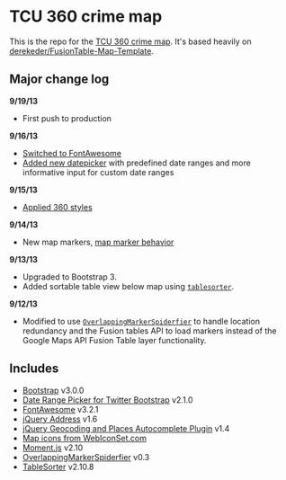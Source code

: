 # TCU 360 crime map
This is the repo for the [TCU 360 crime map](http://crime.tcu360.com/). It's based heavily on [derekeder/FusionTable-Map-Template](https://github.com/derekeder/FusionTable-Map-Template).

Major change log
---------------------------
__9/19/13__
* First push to production

__9/16/13__
* [Switched to FontAwesome](https://github.com/tcu360/tcu-crime-map/commit/d8c6d3b3745fdf07e1b007179fde42534e31e5e9)
* [Added new datepicker](https://github.com/tcu360/tcu-crime-map/commit/8a55e72daf19bb32da64b405b1ca17dcc0291f65) with predefined date ranges and more informative input for custom date ranges

__9/15/13__
* [Applied 360 styles](https://github.com/tcu360/tcu-crime-map/commit/289c05db457d3d62facbd63a19a13a31ecaae9db)

__9/14/13__
* New map markers, [map marker behavior](https://github.com/tcu360/tcu-crime-map/commit/fa725a633d3327d67b82a886352b431d015928e4)

__9/13/13__
* Upgraded to Bootstrap 3.
* Added sortable table view below map using [`tablesorter`](http://tablesorter.com/docs/).

__9/12/13__
* Modified to use [`OverlappingMarkerSpiderfier`](https://github.com/jawj/OverlappingMarkerSpiderfier) to handle location redundancy and the Fusion tables API to load markers instead of the Google Maps API Fusion Table layer functionality.

Includes
---------------------------	    
* [Bootstrap](https://github.com/twbs/bootstrap) v3.0.0
* [Date Range Picker for Twitter Bootstrap](https://github.com/dangrossman/bootstrap-daterangepicker) v2.1.0
* [FontAwesome](https://github.com/FortAwesome/Font-Awesome/) v3.2.1
* [jQuery Address](https://github.com/asual/jquery-address) v1.6
* [jQuery Geocoding and Places Autocomplete Plugin](https://github.com/ubilabs/geocomplete/) v1.4
* [Map icons from WebIconSet.com](http://www.webiconset.com/map-icons/)
* [Moment.js](https://github.com/moment/moment) v2.10
* [OverlappingMarkerSpiderfier](https://github.com/jawj/OverlappingMarkerSpiderfier) v0.3
* [TableSorter](https://github.com/Mottie/tablesorter) v2.10.8